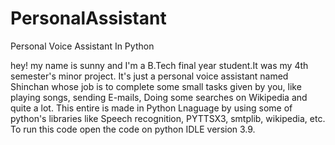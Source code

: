 # PersonalAssistant
Personal Voice Assistant In Python

hey! my name is sunny and I'm a B.Tech final year student.It was my 4th semester's minor project.
It's just a personal voice assistant named Shinchan whose job is to complete some small tasks given by you, 
like playing songs, sending E-mails, Doing some searches on Wikipedia and quite a lot.
This entire is made in Python Lnaguage by using some of python's libraries like Speech recognition, PYTTSX3, smtplib, wikipedia, etc.
To run this code open the code on python IDLE version 3.9.
